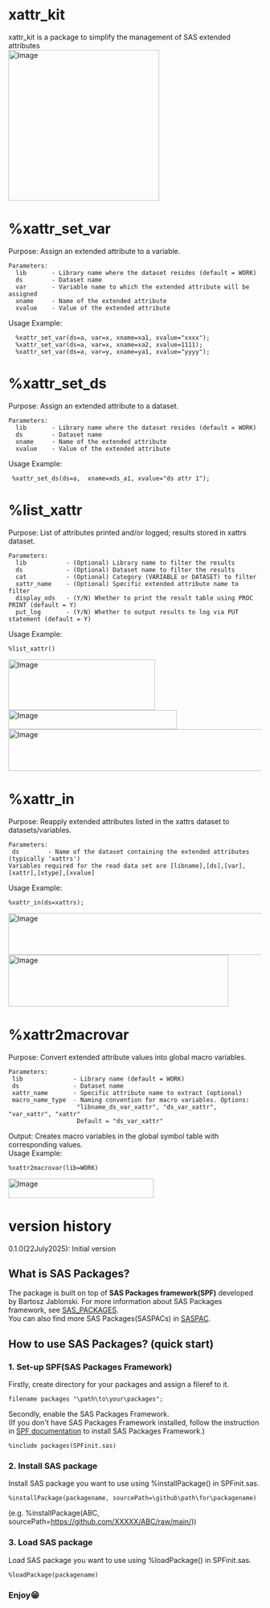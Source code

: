 # xattr_kit
xattr_kit is a package to simplify the management of SAS extended attributes  
<img width="300" height="300" alt="Image" src="https://github.com/user-attachments/assets/77301605-27e7-4e1b-b0ae-0b3d1dfc255f" /> 
# %xattr_set_var
Purpose:        Assign an extended attribute to a variable.
~~~text  
Parameters:
  lib       - Library name where the dataset resides (default = WORK)
  ds        - Dataset name
  var       - Variable name to which the extended attribute will be assigned
  xname     - Name of the extended attribute
  xvalue    - Value of the extended attribute
~~~
 Usage Example:
~~~sas  
  %xattr_set_var(ds=a, var=x, xname=xa1, xvalue="xxxx");
  %xattr_set_var(ds=a, var=x, xname=xa2, xvalue=1111);
  %xattr_set_var(ds=a, var=y, xname=ya1, xvalue="yyyy");
~~~

# %xattr_set_ds
Purpose:        Assign an extended attribute to a dataset.
~~~text
Parameters:
  lib       - Library name where the dataset resides (default = WORK)
  ds        - Dataset name
  xname     - Name of the extended attribute
  xvalue    - Value of the extended attribute
~~~
 Usage Example:
~~~sas
 %xattr_set_ds(ds=a,  xname=xds_a1, xvalue="ds attr 1");
~~~

# %list_xattr
 Purpose:       List of attributes printed and/or logged; results stored in xattrs dataset.
 ~~~text
 Parameters:
   lib           - (Optional) Library name to filter the results
   ds            - (Optional) Dataset name to filter the results
   cat           - (Optional) Category (VARIABLE or DATASET) to filter
   xattr_name    - (Optional) Specific extended attribute name to filter
   display_ods   - (Y/N) Whether to print the result table using PROC PRINT (default = Y)
   put_log       - (Y/N) Whether to output results to log via PUT statement (default = Y)
~~~
 Usage Example:
 ~~~sas
 %list_xattr()
~~~
<img width="292" height="101" alt="Image" src="https://github.com/user-attachments/assets/db2fed44-8692-4bd9-aaa2-d6b18d19aa7e" />
<br>
<img width="335" height="38" alt="Image" src="https://github.com/user-attachments/assets/5d96267a-1fb7-48e4-85e7-07d1c049c9ed" />
<br>
<img width="514" height="83" alt="Image" src="https://github.com/user-attachments/assets/ef838b81-22eb-4beb-ba30-dc841260419a" />
<br>

# %xattr_in
Purpose:        Reapply extended attributes listed in the xattrs dataset to datasets/variables.
 ~~~text
Parameters:
  ds        - Name of the dataset containing the extended attributes (typically 'xattrs')
Variables required for the read data set are [libname],[ds],[var],[xattr],[xtype],[xvalue]
~~~
Usage Example:
~~~sas
%xattr_in(ds=xattrs);
~~~
<img width="514" height="83" alt="Image" src="https://github.com/user-attachments/assets/ef838b81-22eb-4beb-ba30-dc841260419a" />
<br>
<img width="438" height="103" alt="Image" src="https://github.com/user-attachments/assets/96244bea-d64a-4d13-98c9-d087da143cbf" />

# %xattr2macrovar
Purpose:        Convert extended attribute values into global macro variables.
 ~~~text
Parameters:
  lib              - Library name (default = WORK)
  ds               - Dataset name
  xattr_name       - Specific attribute name to extract (optional)
  macro_name_type  - Naming convention for macro variables. Options:
                    "libname_ds_var_xattr", "ds_var_xattr", "var_xattr", "xattr"
                    Default = "ds_var_xattr"
~~~
Output:         Creates macro variables in the global symbol table with corresponding values. <br>
 Usage Example:
~~~sas
%xattr2macrovar(lib=WORK)
~~~
<img width="289" height="39" alt="Image" src="https://github.com/user-attachments/assets/44041d05-5e81-433a-836e-e3fca03204de" />

# version history
0.1.0(22July2025): Initial version

## What is SAS Packages?  
The package is built on top of **SAS Packages framework(SPF)** developed by Bartosz Jablonski.
For more information about SAS Packages framework, see [SAS_PACKAGES](https://github.com/yabwon/SAS_PACKAGES).  
You can also find more SAS Packages(SASPACs) in [SASPAC](https://github.com/SASPAC).

## How to use SAS Packages? (quick start)
### 1. Set-up SPF(SAS Packages Framework)
Firstly, create directory for your packages and assign a fileref to it.
~~~sas      
filename packages "\path\to\your\packages";
~~~
Secondly, enable the SAS Packages Framework.  
(If you don't have SAS Packages Framework installed, follow the instruction in [SPF documentation](https://github.com/yabwon/SAS_PACKAGES/tree/main/SPF/Documentation) to install SAS Packages Framework.)  
~~~sas      
%include packages(SPFinit.sas)
~~~  
### 2. Install SAS package  
Install SAS package you want to use using %installPackage() in SPFinit.sas.
~~~sas      
%installPackage(packagename, sourcePath=\github\path\for\packagename)
~~~
(e.g. %installPackage(ABC, sourcePath=https://github.com/XXXXX/ABC/raw/main/))  
### 3. Load SAS package  
Load SAS package you want to use using %loadPackage() in SPFinit.sas.
~~~sas      
%loadPackage(packagename)
~~~
### Enjoy😁
